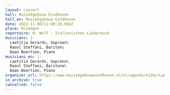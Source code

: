 ```yaml
---
layout: concert
hall: Muziekgebouw Eindhoven
hall_en: Muziekgebouw Eindhoven
date: 2022-11-06T11:00:20.992Z
place: Nijmegen
repertoire: H. Wolf - Italienisches Liederbuch
musicians: |-
  Laetitia Gerards, Sopraan\
  Raoul Steffani, Bariton\
  Daan Boertien, Piano
musicians_en: |-
  Laetitia Gerards, Soprano\
  Raoul Steffani, Baritone\
  Daan Boertien, Piano
organizer_url: https://www.muziekgebouweindhoven.nl/nl/agenda/4124//Laetitia_Gerards_Raoul_Steffani_Daan_Boertien
in_archive: true
cancelled: false
---
```


